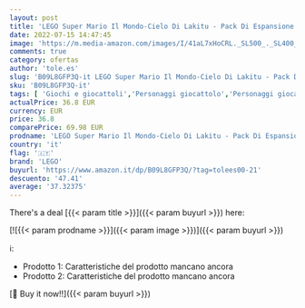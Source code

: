 ```yaml
---
layout: post
title: 'LEGO Super Mario Il Mondo-Cielo Di Lakitu - Pack Di Espansione  Giocattoli Da Collezione  Giocattoli Creativi & Super Mario Torre Del Boss Sumo Bros - Pack Di Espansione  Giocattoli Da Collezione'
date: 2022-07-15 14:47:45
image: 'https://m.media-amazon.com/images/I/41aL7xHoCRL._SL500_._SL400_.jpg'
comments: true
category: ofertas
author: 'tole.es'
slug: 'B09L8GFP3Q-it LEGO Super Mario Il Mondo-Cielo Di Lakitu - Pack Di...'
sku: 'B09L8GFP3Q-it'
tags: [ 'Giochi e giocattoli','Personaggi giocattolo','Personaggi giocattolo dazione','lego','🇮🇹', ]
actualPrice: 36.8 EUR
currency: EUR
price: 36.8
comparePrice: 69.98 EUR
prodname: 'LEGO Super Mario Il Mondo-Cielo Di Lakitu - Pack Di Espansione  Giocattoli Da Collezione  Giocattoli Creativi & Super Mario Torre Del Boss Sumo Bros - Pack Di Espansione  Giocattoli Da Collezione'
country: 'it'
flag: '🇮🇹'
brand: 'LEGO'
buyurl: 'https://www.amazon.it/dp/B09L8GFP3Q/?tag=tolees00-21'
descuento: '47.41'
average: '37.32375'
---
```


There's a deal [{{< param title >}}]({{< param buyurl >}})  here:

[![{{< param prodname >}}]({{< param image >}})]({{< param buyurl >}})

ℹ️:

- Prodotto 1: Caratteristiche del prodotto mancano ancora
- Prodotto 2: Caratteristiche del prodotto mancano ancora

[🛒 Buy it now!!]({{< param buyurl >}})
